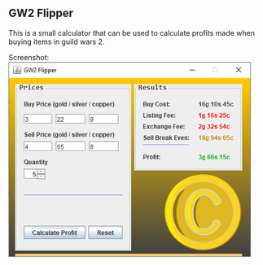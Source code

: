 ## GW2 Flipper

This is a small calculator that can be used to calculate profits made when buying
items in guild wars 2.

Screenshot:<br/>
<img src="./ExampleGW2Flipper.PNG" alt="Example Image">
